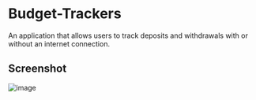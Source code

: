 # Budget-Trackers
An application that allows users to track deposits and withdrawals with or without an internet connection. 


## Screenshot
![image](https://user-images.githubusercontent.com/60622571/85656738-19e8a400-b67f-11ea-98c8-a29425bb33e8.png)